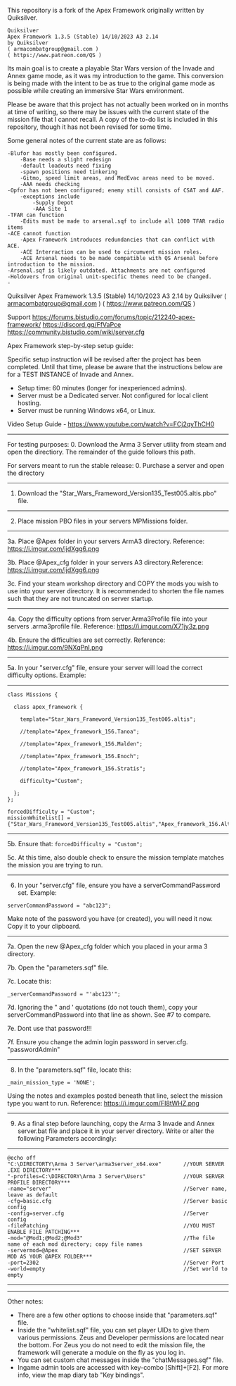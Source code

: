 This repository is a fork of the Apex Framework originally written by Quiksilver.
```
Quiksilver
Apex Framework 1.3.5 (Stable) 14/10/2023 A3 2.14
by Quiksilver
( armacombatgroup@gmail.com )
( https://www.patreon.com/QS )
```

Its main goal is to create a playable Star Wars version of the Invade and Annex game mode, as it was my introduction to the game. This conversion is being made with the intent to be as true to the original game mode as possible while creating an immersive Star Wars environment.

Please be aware that this project has not actually been worked on in months at time of writing, so there may be issues with the current state of the mission file that I cannot recall. A copy of the to-do list is included in this repository, though it has not been revised for some time.

Some general notes of the current state are as follows:
```
-Blufor has mostly been configured.
	-Base needs a slight redesign
	-default loadouts need fixing
	-spawn positions need tinkering
	-Gitmo, speed limit areas, and MedEvac areas need to be moved.
	-AAA needs checking
-Opfor has not been configured; enemy still consists of CSAT and AAF.
	-exceptions include
		-Supply Depot
		-AAA Site 1
-TFAR can function
	-Edits must be made to arsenal.sqf to include all 1000 TFAR radio items
-ACE cannot function
	-Apex Framework introduces redundancies that can conflict with ACE.
	-ACE Interraction can be used to circumvent mission roles.
	-ACE Arsenal needs to be made compatible with QS Arsenal before introduction to the mission.
-Arsenal.sqf is likely outdated. Attachments are not configured
-Holdovers from original unit-specific themes need to be changed.
-
```

Quiksilver
Apex Framework 1.3.5 (Stable) 14/10/2023 A3 2.14
by Quiksilver
( armacombatgroup@gmail.com )
( https://www.patreon.com/QS )

Support
https://forums.bistudio.com/forums/topic/212240-apex-framework/
https://discord.gg/FfVaPce
https://community.bistudio.com/wiki/server.cfg

Apex Framework step-by-step setup guide:

Specific setup instruction will be revised after the project has been completed. Until that time, please be aware that the instructions below are for a TEST INSTANCE of Invade and Annex.

* Setup time: 60 minutes (longer for inexperienced admins).
* Server must be a Dedicated server. Not configured for local client hosting.
* Server must be running Windows x64, or Linux.

Video Setup Guide - https://www.youtube.com/watch?v=FCj2qyThCH0
_______________
For testing purposes:
0. Download the Arma 3 Server utility from steam and open the directiory. The remainder of the guide follows this path.

For servers meant to run the stable release:
0. Purchase a server and open the directory
_______________
1. Download the "Star_Wars_Frameword_Version135_Test005.altis.pbo" file.
_______________
2. Place mission PBO files in your servers MPMissions folder.
_______________
3a. Place @Apex folder in your servers ArmA3 directory. Reference: https://i.imgur.com/ijdXgg6.png

3b. Place @Apex_cfg folder in your servers A3 directory.Reference: https://i.imgur.com/ijdXgg6.png

3c. Find your steam workshop directory and COPY the mods you wish to use into your server directory. It is recommended to shorten the file names such that they are not truncated on server startup.
____________
4a. Copy the difficulty options from server.Arma3Profile file into your servers .arma3profile file. 
	Reference:   https://i.imgur.com/X71jy3z.png

4b. Ensure the difficulties are set correctly.
	Reference:   https://i.imgur.com/9NXqPnI.png
____________
5a. In your "server.cfg" file, ensure your server will load the correct difficulty options. Example:

--------------------------
```
class Missions {

  class apex_framework {

    template="Star_Wars_Frameword_Version135_Test005.altis";

    //template="Apex_framework_156.Tanoa";

    //template="Apex_framework_156.Malden";
    
    //template="Apex_framework_156.Enoch";
	
	//template="Apex_framework_156.Stratis";

    difficulty="Custom";

  };
};
```

```
forcedDifficulty = "Custom";
missionWhitelist[] = {"Star_Wars_Frameword_Version135_Test005.altis","Apex_framework_156.Altis","Apex_framework_156.Tanoa","Apex_framework_156.Malden","Apex_framework_156.Enoch","Apex_framework_156.Stratis"};
```

--------------------------

5b. Ensure that:    ```forcedDifficulty = "Custom";```

5c. At this time, also double check to ensure the mission template matches the mission you are trying to run.
_______________
6. In your "server.cfg" file, ensure you have a serverCommandPassword set. Example:

```serverCommandPassword = "abc123";```

Make note of the password you have (or created), you will need it now. Copy it to your clipboard.
_______________
7a. Open the new @Apex_cfg folder which you placed in your arma 3 directory.

7b. Open the "parameters.sqf" file.

7c. Locate this:

```_serverCommandPassword = "'abc123'";```

7d. Ignoring the " and ' quotations (do not touch them), copy your serverCommandPassword into that line as shown. See #7 to compare.

7e. Dont use that password!!!

7f. Ensure you change the admin login password in server.cfg. "passwordAdmin"
_______________
8. In the "parameters.sqf" file, locate this:

```_main_mission_type = 'NONE';```

Using the notes and examples posted beneath that line, select the mission type you want to run. Reference:   https://i.imgur.com/FI8tWHZ.png
_______________
9. As a final step before launching, copy the Arma 3 Invade and Annex server.bat file and place it in your server directory. Write or alter the following Parameters accordingly:
--------------------------
```
@echo off
"C:\DIRECTORTY\Arma 3 Server\arma3server_x64.exe"		//YOUR SERVER .EXE DIRECTORY***
"-profiles=C:\DIRECTORY\Arma 3 Server\Users"			//YOUR SERVER PROFILE DIRECTORY***
-name="server"											//Server name, leave as default
-cfg=basic.cfg											//Server basic config
-config=server.cfg										//Server config
-filePatching											//YOU MUST ENABLE FILE PATCHING***
-mod="@Mod1;@Mod2;@Mod3"								//The file name of each mod directory; copy file names
-servermod=@Apex										//SET SERVER MOD AS YOUR @APEX FOLDER***
-port=2302												//Server Port
-world=empty											//Set world to empty
```
--------------------------
_______________

Other notes:

- There are a few other options to choose inside that "parameters.sqf" file.
- Inside the "whitelist.sqf" file, you can set player UIDs to give them various permissions. Zeus and Developer permissions are located near the bottom. For Zeus you do not need to edit the mission file, the framework will generate a module on the fly as you log in.
- You can set custom chat messages inside the "chatMessages.sqf" file.
- Ingame admin tools are accessed with key-combo [Shift]+[F2]. For more info, view the map diary tab "Key bindings". 



